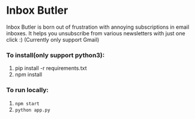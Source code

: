# Inbox Butler

Inbox Butler is born out of frustration with annoying subscriptions in email inboxes. It helps you unsubscribe from various newsletters with just one click :)
(Currently only support Gmail)

### To install(only support python3):

1. pip install -r requirements.txt
2. npm install

### To run locally:

1. `npm start`
2. `python app.py`
